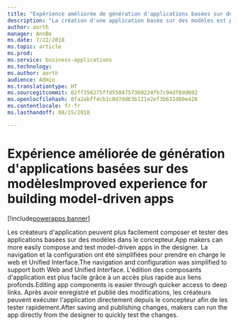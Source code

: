 ```yaml
---
title: "Expérience améliorée de génération d'applications basées sur des modèles"
description: "La création d'une application basée sur des modèles est plus facile pour configurer la navigation, ainsi que la sélection et la modification des composants basés sur des modèles"
author: aorth
manager: AnnBe
ms.date: 7/22/2018
ms.topic: article
ms.prod: 
ms.service: business-applications
ms.technology: 
ms.author: aorth
audience: Admin
ms.translationtype: HT
ms.sourcegitcommit: 62ff356275ffd55047573b9224fb7c94df8dd602
ms.openlocfilehash: 0fa2abff4cb1c0d7dd63b121e2ef3b632d80e426
ms.contentlocale: fr-fr
ms.lasthandoff: 08/15/2018

---
```

# <a name="improved-experience-for-building-model-driven-apps"></a><span data-ttu-id="de53f-103">Expérience améliorée de génération d'applications basées sur des modèles</span><span class="sxs-lookup"><span data-stu-id="de53f-103">Improved experience for building model-driven apps</span></span>

[!include[powerapps banner](../includes/powerapps.md)]




<span data-ttu-id="de53f-104">Les créateurs d'application peuvent plus facilement composer et tester des applications basées sur des modèles dans le concepteur.</span><span class="sxs-lookup"><span data-stu-id="de53f-104">App makers can more easily compose and test model-driven apps in the designer.</span></span> <span data-ttu-id="de53f-105">La navigation et la configuration ont été simplifiées pour prendre en charge le web et Unified Interface.</span><span class="sxs-lookup"><span data-stu-id="de53f-105">The navigation and configuration was simplified to support both Web and Unified Interface.</span></span> <span data-ttu-id="de53f-106">L'édition des composants d'application est plus facile grâce à un accès plus rapide aux liens profonds.</span><span class="sxs-lookup"><span data-stu-id="de53f-106">Editing app components is easier through quicker access to deep links.</span></span> <span data-ttu-id="de53f-107">Après avoir enregistré et publié des modifications, les créateurs peuvent exécuter l'application directement depuis le concepteur afin de les tester rapidement.</span><span class="sxs-lookup"><span data-stu-id="de53f-107">After saving and publishing changes, makers can run the app directly from the designer to quickly test the changes.</span></span>

